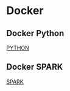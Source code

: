 # Docker

## Docker Python

[PYTHON](/docker/docker_python_project)

## Docker SPARK

[SPARK](/docker/docker_spark_project)